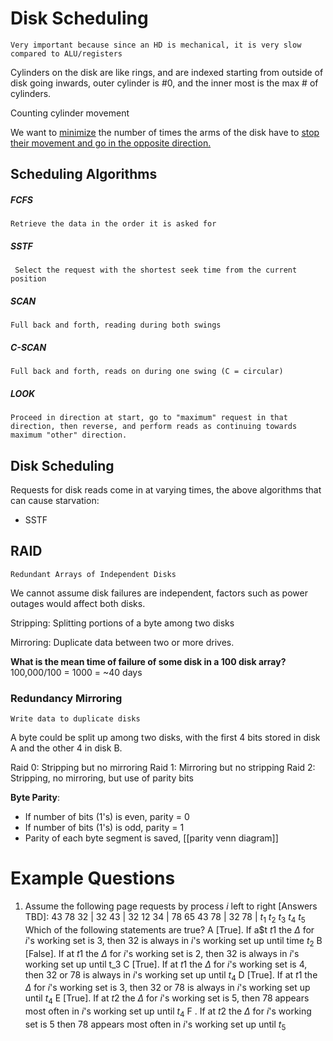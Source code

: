 # Disk Scheduling
	Very important because since an HD is mechanical, it is very slow compared to ALU/registers

Cylinders on the disk are like rings, and are indexed starting from outside of disk going inwards, outer cylinder is #0, and the inner most is the max # of cylinders. 

Counting cylinder movement

We want to <u>minimize</u> the number of times the arms of the disk have to <u>stop their movement and go in the opposite direction.</u>

## Scheduling Algorithms
##### FCFS
	Retrieve the data in the order it is asked for
##### SSTF
	 Select the request with the shortest seek time from the current position
##### SCAN
	Full back and forth, reading during both swings
##### C-SCAN
	Full back and forth, reads on during one swing (C = circular)
##### LOOK 
	Proceed in direction at start, go to "maximum" request in that direction, then reverse, and perform reads as continuing towards maximum "other" direction.

## Disk Scheduling
Requests for disk reads come in at varying times, the above algorithms that can cause starvation:
- SSTF
## RAID
	Redundant Arrays of Independent Disks
We cannot assume disk failures are independent, factors such as power outages would affect both disks. 

Stripping: Splitting portions of a byte among two disks

Mirroring: Duplicate data between two or more drives.

**What is the mean time of failure of some disk in a 100 disk array?**
100,000/100 = 1000 = ~40 days

### Redundancy Mirroring
	Write data to duplicate disks
A byte could be split up among two disks, with the first 4 bits stored in disk A and the other 4 in disk B. 

Raid 0: Stripping but no mirroring
Raid 1: Mirroring but no stripping
Raid 2: Stripping, no mirroring, but use of parity bits

**Byte Parity**: 
- If number of bits (1's) is even, parity = 0
- If number of bits (1's) is odd, parity = 1
- Parity of each byte segment is saved, [[parity venn diagram]]
# Example Questions
1. Assume the following page requests by process $i$ left to right \[Answers TBD]:
43   78   32 |  32   43 |  32   12   34 |  78   65   43   78 |  32   78 |
           $t_1$              $t_2$                    $t_3$                            $t_4$              $t_5$
Which of the following statements are true?
A \[True]. If a$t $t1$ the $\Delta$ for $i$'s working set is 3, then 32 is always in $i$'s working set up until time $t_2$
B \[False]. If at $t1$ the $\Delta$ for $i$'s working set is 2, then 32 is always in $i$'s working set up until t_3 
C \[True]. If at $t1$ the $\Delta$ for $i$'s working set is 4, then 32 or 78 is always in $i$'s working set up until $t_4$ 
D \[True]. If at $t1$ the $\Delta$ for $i$'s working set is 3, then 32 or 78 is always in $i$'s working set up until $t_4$ 
E \[True]. If at $t2$ the $\Delta$ for $i$'s working set is 5, then 78 appears most often in $i$'s working set up until $t_4$ 
F . If at $t2$ the $\Delta$ for $i$'s working set is 5 then 78 appears most often in $i$'s working set up until $t_5$


